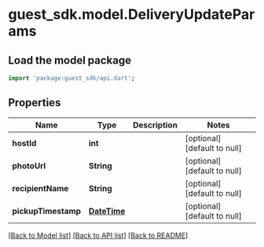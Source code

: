# guest_sdk.model.DeliveryUpdateParams

## Load the model package
```dart
import 'package:guest_sdk/api.dart';
```

## Properties
Name | Type | Description | Notes
------------ | ------------- | ------------- | -------------
**hostId** | **int** |  | [optional] [default to null]
**photoUrl** | **String** |  | [optional] [default to null]
**recipientName** | **String** |  | [optional] [default to null]
**pickupTimestamp** | [**DateTime**](DateTime.md) |  | [optional] [default to null]

[[Back to Model list]](../README.md#documentation-for-models) [[Back to API list]](../README.md#documentation-for-api-endpoints) [[Back to README]](../README.md)


